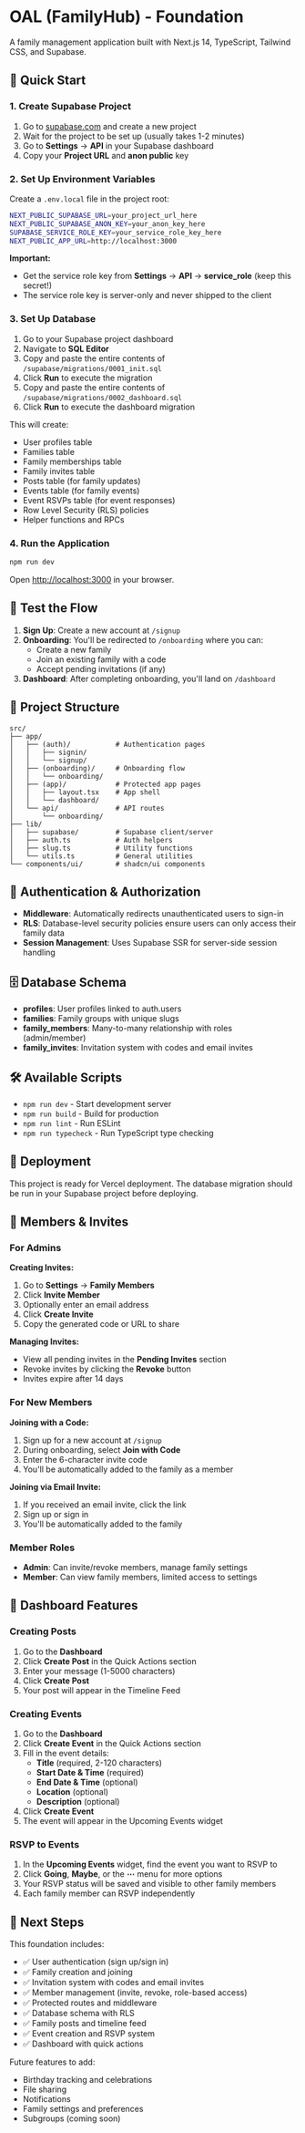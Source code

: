 # OAL (FamilyHub) - Foundation

A family management application built with Next.js 14, TypeScript, Tailwind CSS, and Supabase.

## 🚀 Quick Start

### 1. Create Supabase Project

1. Go to [supabase.com](https://supabase.com) and create a new project
2. Wait for the project to be set up (usually takes 1-2 minutes)
3. Go to **Settings** → **API** in your Supabase dashboard
4. Copy your **Project URL** and **anon public** key

### 2. Set Up Environment Variables

Create a `.env.local` file in the project root:

```bash
NEXT_PUBLIC_SUPABASE_URL=your_project_url_here
NEXT_PUBLIC_SUPABASE_ANON_KEY=your_anon_key_here
SUPABASE_SERVICE_ROLE_KEY=your_service_role_key_here
NEXT_PUBLIC_APP_URL=http://localhost:3000
```

**Important:** 
- Get the service role key from **Settings** → **API** → **service_role** (keep this secret!)
- The service role key is server-only and never shipped to the client

### 3. Set Up Database

1. Go to your Supabase project dashboard
2. Navigate to **SQL Editor**
3. Copy and paste the entire contents of `/supabase/migrations/0001_init.sql`
4. Click **Run** to execute the migration
5. Copy and paste the entire contents of `/supabase/migrations/0002_dashboard.sql`
6. Click **Run** to execute the dashboard migration

This will create:
- User profiles table
- Families table
- Family memberships table
- Family invites table
- Posts table (for family updates)
- Events table (for family events)
- Event RSVPs table (for event responses)
- Row Level Security (RLS) policies
- Helper functions and RPCs

### 4. Run the Application

```bash
npm run dev
```

Open [http://localhost:3000](http://localhost:3000) in your browser.

## 🧪 Test the Flow

1. **Sign Up**: Create a new account at `/signup`
2. **Onboarding**: You'll be redirected to `/onboarding` where you can:
   - Create a new family
   - Join an existing family with a code
   - Accept pending invitations (if any)
3. **Dashboard**: After completing onboarding, you'll land on `/dashboard`

## 📁 Project Structure

```
src/
├── app/
│   ├── (auth)/           # Authentication pages
│   │   ├── signin/
│   │   └── signup/
│   ├── (onboarding)/     # Onboarding flow
│   │   └── onboarding/
│   ├── (app)/            # Protected app pages
│   │   ├── layout.tsx    # App shell
│   │   └── dashboard/
│   └── api/              # API routes
│       └── onboarding/
├── lib/
│   ├── supabase/         # Supabase client/server
│   ├── auth.ts           # Auth helpers
│   ├── slug.ts           # Utility functions
│   └── utils.ts          # General utilities
└── components/ui/        # shadcn/ui components
```

## 🔐 Authentication & Authorization

- **Middleware**: Automatically redirects unauthenticated users to sign-in
- **RLS**: Database-level security policies ensure users can only access their family data
- **Session Management**: Uses Supabase SSR for server-side session handling

## 🗄️ Database Schema

- **profiles**: User profiles linked to auth.users
- **families**: Family groups with unique slugs
- **family_members**: Many-to-many relationship with roles (admin/member)
- **family_invites**: Invitation system with codes and email invites

## 🛠️ Available Scripts

- `npm run dev` - Start development server
- `npm run build` - Build for production
- `npm run lint` - Run ESLint
- `npm run typecheck` - Run TypeScript type checking

## 🚀 Deployment

This project is ready for Vercel deployment. The database migration should be run in your Supabase project before deploying.

## 👥 Members & Invites

### For Admins

**Creating Invites:**
1. Go to **Settings** → **Family Members**
2. Click **Invite Member**
3. Optionally enter an email address
4. Click **Create Invite**
5. Copy the generated code or URL to share

**Managing Invites:**
- View all pending invites in the **Pending Invites** section
- Revoke invites by clicking the **Revoke** button
- Invites expire after 14 days

### For New Members

**Joining with a Code:**
1. Sign up for a new account at `/signup`
2. During onboarding, select **Join with Code**
3. Enter the 6-character invite code
4. You'll be automatically added to the family as a member

**Joining via Email Invite:**
1. If you received an email invite, click the link
2. Sign up or sign in
3. You'll be automatically added to the family

### Member Roles

- **Admin**: Can invite/revoke members, manage family settings
- **Member**: Can view family members, limited access to settings

## 📝 Dashboard Features

### Creating Posts
1. Go to the **Dashboard**
2. Click **Create Post** in the Quick Actions section
3. Enter your message (1-5000 characters)
4. Click **Create Post**
5. Your post will appear in the Timeline Feed

### Creating Events
1. Go to the **Dashboard**
2. Click **Create Event** in the Quick Actions section
3. Fill in the event details:
   - **Title** (required, 2-120 characters)
   - **Start Date & Time** (required)
   - **End Date & Time** (optional)
   - **Location** (optional)
   - **Description** (optional)
4. Click **Create Event**
5. The event will appear in the Upcoming Events widget

### RSVP to Events
1. In the **Upcoming Events** widget, find the event you want to RSVP to
2. Click **Going**, **Maybe**, or the **⋯** menu for more options
3. Your RSVP status will be saved and visible to other family members
4. Each family member can RSVP independently

## 📝 Next Steps

This foundation includes:
- ✅ User authentication (sign up/sign in)
- ✅ Family creation and joining
- ✅ Invitation system with codes and email invites
- ✅ Member management (invite, revoke, role-based access)
- ✅ Protected routes and middleware
- ✅ Database schema with RLS
- ✅ Family posts and timeline feed
- ✅ Event creation and RSVP system
- ✅ Dashboard with quick actions

Future features to add:
- Birthday tracking and celebrations
- File sharing
- Notifications
- Family settings and preferences
- Subgroups (coming soon)